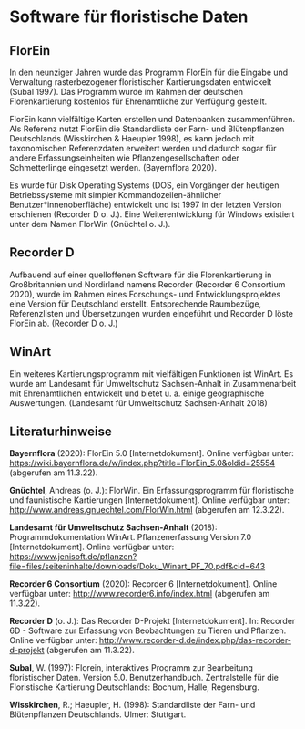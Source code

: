 # Software für floristische Daten

## FlorEin

In den neunziger Jahren wurde das Programm FlorEin für die Eingabe und Verwaltung rasterbezogener floristischer Kartierungsdaten entwickelt (Subal 1997). Das Programm wurde im Rahmen der deutschen Florenkartierung kostenlos für Ehrenamtliche zur Verfügung gestellt.

FlorEin kann vielfältige Karten erstellen und Datenbanken zusammenführen. Als Referenz nutzt FlorEin die Standardliste der Farn- und Blütenpflanzen Deutschlands (Wisskirchen & Haeupler 1998), es kann jedoch mit taxonomischen Referenzdaten erweitert werden und dadurch sogar für andere Erfassungseinheiten wie Pflanzengesellschaften oder Schmetterlinge eingesetzt werden. (Bayernflora 2020).

Es wurde für Disk Operating Systems (DOS, ein Vorgänger der heutigen Betriebssysteme mit simpler Kommandozeilen-ähnlicher Benutzer\*innenoberfläche) entwickelt und ist 1997 in der letzten Version erschienen (Recorder D o. J.). Eine Weiterentwicklung für Windows existiert unter dem Namen FlorWin (Gnüchtel o. J.).

## Recorder D

Aufbauend auf einer quelloffenen Software für die Florenkartierung in Großbritannien und Nordirland namens Recorder (Recorder 6 Consortium 2020), wurde im Rahmen eines Forschungs- und Entwicklungsprojektes eine Version für Deutschland erstellt. Entsprechende Raumbezüge, Referenzlisten und Übersetzungen wurden eingeführt und Recorder D löste FlorEin ab. (Recorder D o. J.)

## WinArt

Ein weiteres Kartierungsprogramm mit vielfältigen Funktionen ist WinArt. Es wurde am Landesamt für Umweltschutz Sachsen-Anhalt in Zusammenarbeit mit Ehrenamtlichen entwickelt und bietet u. a. einige geographische Auswertungen. (Landesamt für Umweltschutz Sachsen-Anhalt 2018)

## Literaturhinweise

**Bayernflora** (2020): FlorEin 5.0 [Internetdokument]. Online verfügbar unter: <https://wiki.bayernflora.de/w/index.php?title=FlorEin_5.0&oldid=25554> (abgerufen am 11.3.22).

**Gnüchtel**, Andreas (o. J.): FlorWin. Ein Erfassungsprogramm für floristische und faunistische Kartierungen [Internetdokument]. Online verfügbar unter: <http://www.andreas.gnuechtel.com/FlorWin.html> (abgerufen am 12.3.22).

**Landesamt für Umweltschutz Sachsen-Anhalt** (2018): Programmdokumentation WinArt. Pflanzenerfassung Version 7.0 [Internetdokument]. Online verfügbar unter: <https://www.jenisoft.de/pflanzen?file=files/seiteninhalte/downloads/Doku_Winart_PF_70.pdf&cid=643>

**Recorder 6 Consortium** (2020): Recorder 6 [Internetdokument]. Online verfügbar unter: <http://www.recorder6.info/index.html> (abgerufen am 11.3.22).

**Recorder D** (o. J.): Das Recorder D-Projekt [Internetdokument]. In: Recorder 6D - Software zur Erfassung von Beobachtungen zu Tieren und Pflanzen. Online verfügbar unter: <http://www.recorder-d.de/index.php/das-recorder-d-projekt> (abgerufen am 11.3.22).

**Subal**, W. (1997): Florein, interaktives Programm zur Bearbeitung floristischer Daten. Version 5.0. Benutzerhandbuch. Zentralstelle für die Floristische Kartierung Deutschlands: Bochum, Halle, Regensburg.

**Wisskirchen**, R.; Haeupler, H. (1998): Standardliste der Farn- und Blütenpflanzen Deutschlands. Ulmer: Stuttgart.
